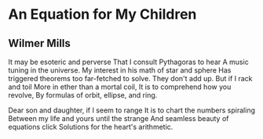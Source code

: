 # An Equation for My Children
## Wilmer Mills
It may be esoteric and perverse
That I consult Pythagoras to hear
A music tuning in the universe.
My interest in his math of star and sphere
Has triggered theorems too far-fetched to solve.
They don't add up. But if I rack and toil
More in ether than a mortal coil,
It is to comprehend how you revolve,
By formulas of orbit, ellipse, and ring.

Dear son and daughter, if I seem to range
It is to chart the numbers spiraling
Between my life and yours until the strange
And seamless beauty of equations click
Solutions for the heart's arithmetic.